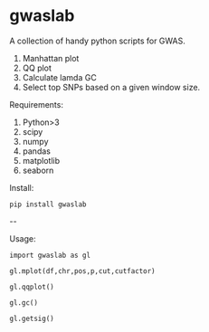 # gwaslab
A collection of handy python scripts for GWAS.

1. Manhattan plot
2. QQ plot
3. Calculate lamda GC
4. Select top SNPs based on a given window size.

Requirements:
1. Python>3
2. scipy
3. numpy
4. pandas
5. matplotlib
6. seaborn

Install:
```
pip install gwaslab
```
--

Usage:

```
import gwaslab as gl

gl.mplot(df,chr,pos,p,cut,cutfactor)

gl.qqplot()

gl.gc()

gl.getsig()
```
